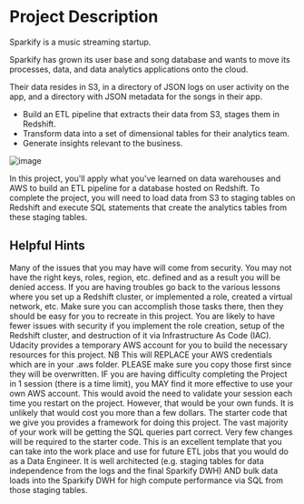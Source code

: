 # Project Description

Sparkify is a music streaming startup.

Sparkify has grown its user base and song database and wants to move its processes, data, and data analytics applications onto the cloud.

Their data resides in S3, in a directory of JSON logs on user activity on the app, and a directory with JSON metadata for the songs in their app. 
- Build an ETL pipeline that extracts their data from S3, stages them in Redshift.
- Transform data into a set of dimensional tables for their analytics team.
- Generate insights relevant to the business.

![image](https://github.com/shekharbiswas/DE-AWS/assets/32758439/5dd1a83f-ed01-4098-859a-a7a277644afe)



In this project, you'll apply what you've learned on data warehouses and AWS to build an ETL pipeline for a database hosted on Redshift. To complete the project, you will need to load data from S3 to staging tables on Redshift and execute SQL statements that create the analytics tables from these staging tables.

## Helpful Hints
Many of the issues that you may have will come from security. You may not have the right keys, roles, region, etc. defined and as a result you will be denied access. If you are having troubles go back to the various lessons where you set up a Redshift cluster, or implemented a role, created a virtual network, etc. Make sure you can accomplish those tasks there, then they should be easy for you to recreate in this project. You are likely to have fewer issues with security if you implement the role creation, setup of the Redshift cluster, and destruction of it via Infrastructure As Code (IAC).
Udacity provides a temporary AWS account for you to build the necessary resources for this project. NB This will REPLACE your AWS credentials which are in your .aws folder. PLEASE make sure you copy those first since they will be overwritten. IF you are having difficulty completing the Project in 1 session (there is a time limit), you MAY find it more effective to use your own AWS account. This would avoid the need to validate your session each time you restart on the project. However, that would be your own funds. It is unlikely that would cost you more than a few dollars.
The starter code that we give you provides a framework for doing this project. The vast majority of your work will be getting the SQL queries part correct. Very few changes will be required to the starter code.
This is an excellent template that you can take into the work place and use for future ETL jobs that you would do as a Data Engineer. It is well architected (e.g. staging tables for data independence from the logs and the final Sparkify DWH) AND bulk data loads into the Sparkify DWH for high compute performance via SQL from those staging tables.
